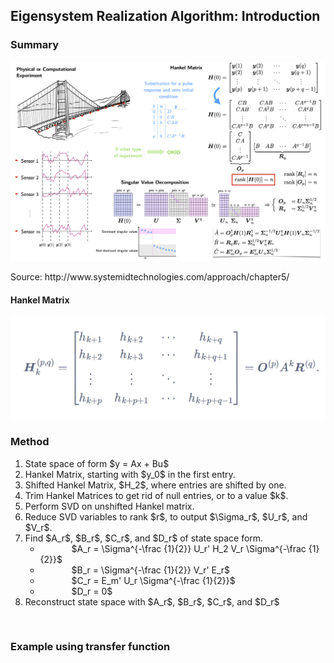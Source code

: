 <h2> Eigensystem Realization Algorithm: Introduction </h2>
<h3> Summary</h3>
<img src="images/summary.png">
<p> Source: http://www.systemidtechnologies.com/approach/chapter5/ </p>
<h4> Hankel Matrix </h4>
<img src="images/hnkl.png">

<h3> Method </h3>
<ol>
    <li> State space of form $y = Ax + Bu$
    <li> Hankel Matrix, starting with $y_0$ in the first entry.
    <li> Shifted Hankel Matrix, $H_2$, where entries are shifted by one.
    <li> Trim Hankel Matrices to get rid of null entries, or to a value $k$.
    <li> Perform SVD on unshifted Hankel matrix.
    <li> Reduce SVD variables to rank $r$, to output $\Sigma_r$, $U_r$, and $V_r$.
    <li> Find $A_r$, $B_r$, $C_r$, and $D_r$ of state space form.
        <ul id="ind">
            <li> $A_r = \Sigma^{-\frac {1}{2}} U_r' H_2 V_r \Sigma^{-\frac {1}{2}}$
            <li> $B_r = \Sigma^{-\frac {1}{2}} V_r' E_r$
            <li> $C_r = E_m' U_r \Sigma^{-\frac {1}{2}}$
            <li> $D_r = 0$
        </ul>   
    <li> Reconstruct state space with $A_r$, $B_r$, $C_r$, and $D_r$
</ol>

<br>

<h3> Example using transfer function </h3>

<head>
<style>
.row:after {
    content: "";
    display: table;
    clear: both;
}
.column {
    float: left;
    width: 50%;
}
#ind
{
 text-indent:50px;
}
</style>
</head>